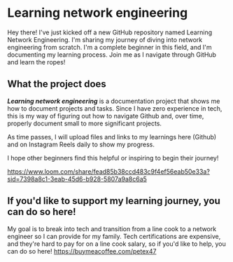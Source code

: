 # Learning network engineering
Hey there!
I've just kicked off a new GitHub repository named Learning Network Engineering. I'm sharing my journey of diving into network engineering from scratch. I'm a complete beginner in this field, and I'm documenting my learning process. Join me as I navigate through GitHub and learn the ropes!

## What the project does
_**Learning network engineering**_ is a documentation project that shows me how to document projects and tasks. Since I have zero experience in tech, this is my way of figuring out how to navigate Github and, over time, properly document small to more significant projects.

As time passes, I will upload files and links to my learnings here (Github) and on Instagram Reels daily to show my progress.

I hope other beginners find this helpful or inspiring to begin their journey!

https://www.loom.com/share/fead85b38ccd483c9f4ef56eab50e33a?sid=7398a8c1-3eab-45d6-b928-5807a9a8c6a5

## If you'd like to support my learning journey, you can do so here! 
My goal is to break into tech and transition from a line cook to a network engineer so I can provide for my family. Tech certifications are expensive, and they're hard to pay for on a line cook salary, so if you'd like to help, you can do so here!
https://buymeacoffee.com/petex47
